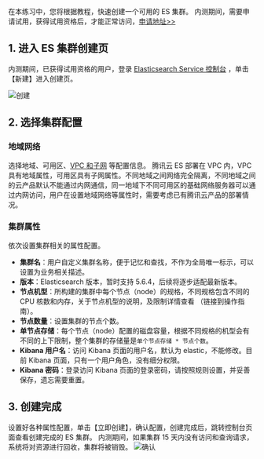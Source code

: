 在本练习中，您将根据教程，快速创建一个可用的 ES 集群。
内测期间，需要申请试用，获得试用资格后，才能正常访问，[申请地址>>](https://cloud.tencent.com/act/apply/es)

## 1. 进入 ES 集群创建页

内测期间，已获得试用资格的用户，登录 [Elasticsearch Service 控制台](https://console.cloud.tencent.com/es) ，单击【新建】进入创建页。  

![创建](https://main.qcloudimg.com/raw/9fb2345824e8d715cb70a2f364903964.png)

## 2. 选择集群配置
### 地域网络
选择地域、可用区、[VPC 和子网](https://cloud.tencent.com/document/product/215/4927) 等配置信息。
腾讯云 ES 部署在 VPC 内，VPC 具有地域属性，可用区具有子网属性。不同地域之间网络完全隔离，不同地域之间的云产品默认不能通过内网通信，同一地域下不同可用区的基础网络服务器可以通过内网访问，用户在设置地域网络等属性时，需要考虑已有腾讯云产品的部署情况。

### 集群属性
依次设置集群相关的属性配置。

+ **集群名**：用户自定义集群名称，便于记忆和查找，不作为全局唯一标示，可以设置为业务相关描述。
+ **版本**：Elasticsearch 版本，暂时支持 5.6.4，后续将逐步适配最新版本。
+ **节点机型**：所构建的集群中每个节点（node）的规格，不同规格包含不同的 CPU 核数和内存，关于节点机型的说明，及限制详情查看 （链接到操作指南）。
+ **节点数量**：设置集群的节点个数。
+ **单节点存储**：每个节点（node）配置的磁盘容量，根据不同规格的机型会有不同的上下限制，整个集群的存储量是`单个节点存储 * 节点个数`。
+ **Kibana 用户名**：访问 Kibana 页面的用户名，默认为 elastic，不能修改。目前 Kibana 页面，只有一个用户角色，没有细分权限。
+ **Kibana 密码**：登录访问 Kibana 页面的登录密码，请按照规则设置，并妥善保存，遗忘需要重置。

## 3. 创建完成
设置好各种属性配置，单击【立即创建】，确认配置，创建完成后，跳转控制台页面查看创建完成的 ES 集群。
内测期间，如果集群 15 天内没有访问和查询请求，系统将对资源进行回收，集群将被销毁。
![确认](https://main.qcloudimg.com/raw/88f4c4c23a8738455bd3a6fccbd5da67.png)

